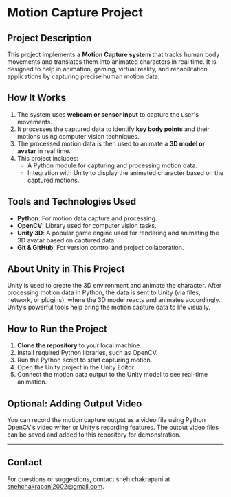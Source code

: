 # Motion Capture Project

## Project Description

This project implements a **Motion Capture system** that tracks human body movements and translates them into animated characters in real time. It is designed to help in animation, gaming, virtual reality, and rehabilitation applications by capturing precise human motion data.

## How It Works

1. The system uses **webcam or sensor input** to capture the user's movements.
2. It processes the captured data to identify **key body points** and their motions using computer vision techniques.
3. The processed motion data is then used to animate a **3D model or avatar** in real time.
4. This project includes:
   - A Python module for capturing and processing motion data.
   - Integration with Unity to display the animated character based on the captured motions.

## Tools and Technologies Used

- **Python**: For motion data capture and processing.
- **OpenCV**: Library used for computer vision tasks.
- **Unity 3D**: A popular game engine used for rendering and animating the 3D avatar based on captured data.
- **Git & GitHub**: For version control and project collaboration.

## About Unity in This Project

Unity is used to create the 3D environment and animate the character. After processing motion data in Python, the data is sent to Unity (via files, network, or plugins), where the 3D model reacts and animates accordingly. Unity’s powerful tools help bring the motion capture data to life visually.

## How to Run the Project

1. **Clone the repository** to your local machine.
2. Install required Python libraries, such as OpenCV.
3. Run the Python script to start capturing motion.
4. Open the Unity project in the Unity Editor.
5. Connect the motion data output to the Unity model to see real-time animation.

## Optional: Adding Output Video

You can record the motion capture output as a video file using Python OpenCV’s video writer or Unity’s recording features. The output video files can be saved and added to this repository for demonstration.

---

## Contact

For questions or suggestions, contact sneh chakrapani at snehchakrapani2002@gmail.com.

